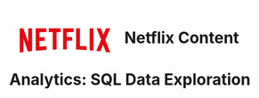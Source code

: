 <h1>
  <img src="https://github.com/Injamam001/sql_project_netflix/blob/main/logo.png" width="200" style="vertical-align: middle;"/>  Netflix Content Analytics: SQL Data Exploration
</h1>



